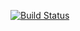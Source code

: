 [![Build Status](https://travis-ci.com/Everton747/truckpad-api.svg?token=zHCfNCtna35M12s6n6im&branch=master)](https://travis-ci.com/Everton747/truckpad-api)
